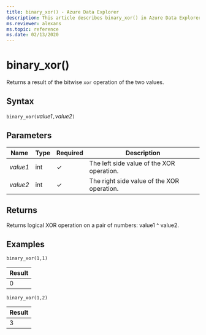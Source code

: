 ```yaml
---
title: binary_xor() - Azure Data Explorer
description: This article describes binary_xor() in Azure Data Explorer.
ms.reviewer: alexans
ms.topic: reference
ms.date: 02/13/2020
---
```

# binary_xor()

Returns a result of the bitwise `xor` operation of the two values.

## Syntax

`binary_xor(`*value1*`,`*value2*`)`

## Parameters

| Name | Type | Required | Description |
|--|--|--|--|
| *value1* | int | &check; | The left side value of the XOR operation. |
| *value2* | int | &check; | The right side value of the XOR operation. |

## Returns

Returns logical XOR operation on a pair of numbers: value1 ^ value2.

## Examples

```kusto
binary_xor(1,1)
```

|Result|
|------|
|0 |

```kusto
binary_xor(1,2)
```

|Result|
|------|
|3 |
